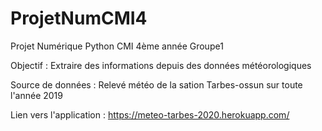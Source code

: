 # ProjetNumCMI4
Projet Numérique Python CMI 4ème année Groupe1

Objectif : Extraire des informations depuis des données météorologiques

Source de données : Relevé météo de la sation Tarbes-ossun sur toute l'année 2019

Lien vers l'application : https://meteo-tarbes-2020.herokuapp.com/
